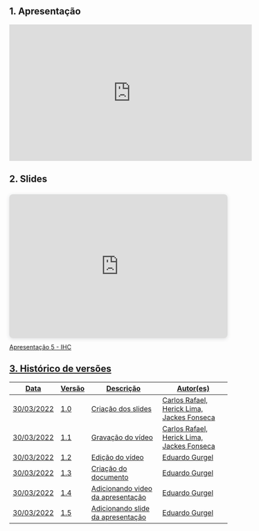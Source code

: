 ## 1. Apresentação

<center>
<iframe width="560" height="315" src="https://www.youtube.com/embed/CjFR_mzqfsM" title="YouTube video player" frameborder="0" allow="accelerometer; autoplay; clipboard-write; encrypted-media; gyroscope; picture-in-picture" allowfullscreen></iframe>
</center>

## 2. Slides

<div style="position: relative; width: 100%; height: 0; padding-top: 56.2500%;
 padding-bottom: 48px; box-shadow: 0 2px 8px 0 rgba(63,69,81,0.16); margin-top: 1.6em; margin-bottom: 0.9em; overflow: hidden;
 border-radius: 8px; will-change: transform;">
  <iframe loading="lazy" style="position: absolute; width: 100%; height: 100%; top: 0; left: 0; border: none; padding: 0;margin: 0;"
    src="https:&#x2F;&#x2F;www.canva.com&#x2F;design&#x2F;DAE8ekLTL8w&#x2F;view?embed" allowfullscreen="allowfullscreen" allow="fullscreen">
  </iframe>
</div>
<a href="https:&#x2F;&#x2F;www.canva.com&#x2F;design&#x2F;DAE8ekLTL8w&#x2F;view?utm_content=DAE8ekLTL8w&amp;utm_campaign=designshare&amp;utm_medium=embeds&amp;utm_source=link" target="_blank" rel="noopener">Apresentação 5 - IHC
<p></p>

## 3. Histórico de versões

| Data       | Versão | Descrição                         | Autor(es)                                  |
| ---------- | ------ | --------------------------------- | -------------------------------------------|
| 30/03/2022 | 1.0    | Criação dos slides                | Carlos Rafael, Herick Lima, Jackes Fonseca |
| 30/03/2022 | 1.1    | Gravação do vídeo                 | Carlos Rafael, Herick Lima, Jackes Fonseca |
| 30/03/2022 | 1.2    | Edição do vídeo                   | Eduardo Gurgel                             |
| 30/03/2022 | 1.3    | Criação do documento              | Eduardo Gurgel                             |
| 30/03/2022 | 1.4    | Adicionando video da apresentação | Eduardo Gurgel                             |
| 30/03/2022 | 1.5    | Adicionando slide da apresentação | Eduardo Gurgel                             |
